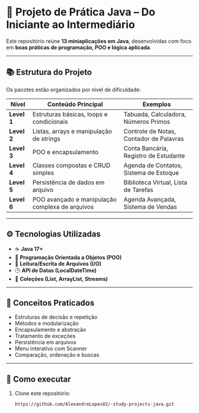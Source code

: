 # 🧩 Projeto de Prática Java – Do Iniciante ao Intermediário

Este repositório reúne **13 miniaplicações em Java**, desenvolvidas com foco em **boas práticas de programação, POO e lógica aplicada**.

---

## 📚 Estrutura do Projeto

Os pacotes estão organizados por nível de dificuldade:

| Nível | Conteúdo Principal | Exemplos |
|-------|---------------------|-----------|
| **Level 1** | Estruturas básicas, loops e condicionais | Tabuada, Calculadora, Números Primos |
| **Level 2** | Listas, arrays e manipulação de strings | Controle de Notas, Contador de Palavras |
| **Level 3** | POO e encapsulamento | Conta Bancária, Registro de Estudante |
| **Level 4** | Classes compostas e CRUD simples | Agenda de Contatos, Sistema de Estoque |
| **Level 5** | Persistência de dados em arquivo | Biblioteca Virtual, Lista de Tarefas |
| **Level 6** | POO avançado e manipulação complexa de arquivos | Agenda Avançada, Sistema de Vendas |

---

## ⚙️ Tecnologias Utilizadas
- ☕ **Java 17+**
- 🧱 **Programação Orientada a Objetos (POO)**
- 📁 **Leitura/Escrita de Arquivos (I/O)**
- 🕒 **API de Datas (LocalDateTime)**
- 🧮 **Coleções (List, ArrayList, Streams)**

---

## 🧠 Conceitos Praticados
- Estruturas de decisão e repetição  
- Métodos e modularização  
- Encapsulamento e abstração  
- Tratamento de exceções  
- Persistência em arquivos  
- Menu interativo com Scanner  
- Comparação, ordenação e buscas  

---

## 🚀 Como executar
1. Clone este repositório:
   ```bash
   https://github.com/AlexandreLopes02/-study-projects-java.git
